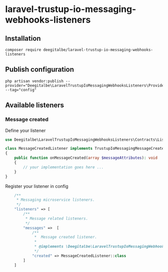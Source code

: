# laravel-trustup-io-messaging-webhooks-listeners

## Installation
```shell
composer require deegitalbe/laravel-trustup-io-messaging-webhooks-listeners
```

## Publish configuration
```shell
php artisan vendor:publish --provider="Deegitalbe\LaravelTrustupIoMessagingWebhooksListeners\Providers\LaravelTrustupIoMessagingWebhooksListenersServiceProvider" --tag="config"
```

## Available listeners

### Message created
Define your listener
```php
use Deegitalbe\LaravelTrustupIoMessagingWebhooksListeners\Contracts\Listeners\Messages\TrustupIoMessagingMessageCreatedListenerContract;

class MessageCreatedListener implements TrustupIoMessagingMessageCreatedListenerContract
{
    public function onMessageCreated(array $messageAttributes): void
    {
        // your implementation goes here ...
    }
}
```
Register your listener in config
```php
    /**
     * Messaging microservice listeners.
     */
    "listeners" => [
        /**
         * Message related listeners.
         */
        "messages" =>  [
            /**
             *  Message created listener.
             * 
             * @implements \Deegitalbe\LaravelTrustupIoMessagingWebhooksListeners\Contracts\Listeners\Messages\TrustupIoMessagingMessageCreatedListenerContract
             */
            "created" => MessageCreatedListener::class
        ]
    ]
```